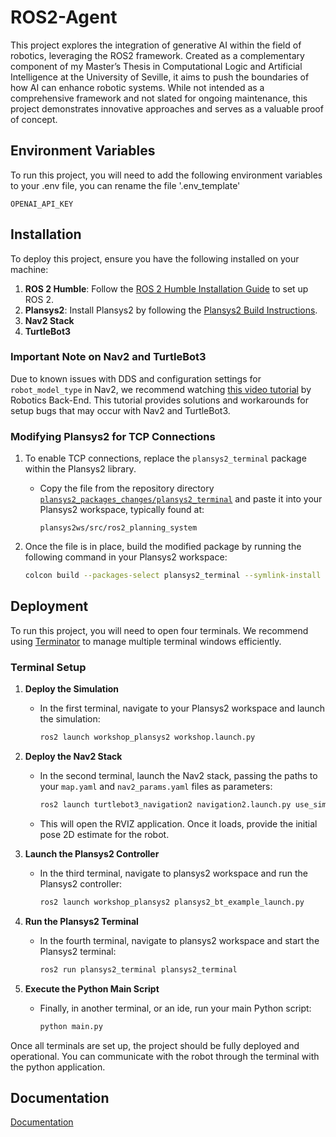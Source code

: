 
# ROS2-Agent

This project explores the integration of generative AI within the field of robotics, leveraging the ROS2 framework. Created as a complementary component of my Master’s Thesis in Computational Logic and Artificial Intelligence at the University of Seville, it aims to push the boundaries of how AI can enhance robotic systems. While not intended as a comprehensive framework and not slated for ongoing maintenance, this project demonstrates innovative approaches and serves as a valuable proof of concept.

## Environment Variables

To run this project, you will need to add the following environment variables to your .env file, you can rename the file '.env_template'

`OPENAI_API_KEY`

## Installation

To deploy this project, ensure you have the following installed on your machine:

1. **ROS 2 Humble**: Follow the [ROS 2 Humble Installation Guide](https://docs.ros.org/en/humble/Installation.html) to set up ROS 2.
2. **Plansys2**: Install Plansys2 by following the [Plansys2 Build Instructions](https://plansys2.github.io/build_instructions/index.html).
3. **Nav2 Stack**
4. **TurtleBot3**

### Important Note on Nav2 and TurtleBot3
Due to known issues with DDS and configuration settings for `robot_model_type` in Nav2, we recommend watching [this video tutorial](https://www.youtube.com/watch?v=idQb2pB-h2Q&ab_channel=RoboticsBack-End) by Robotics Back-End. This tutorial provides solutions and workarounds for setup bugs that may occur with Nav2 and TurtleBot3.

### Modifying Plansys2 for TCP Connections

1. To enable TCP connections, replace the `plansys2_terminal` package within the Plansys2 library.
   - Copy the file from the repository directory [`plansys2_packages_changes/plansys2_terminal`](/ros2agent/tree/master/plasys2_packages_changes/plansys2_terminal) and paste it into your Plansys2 workspace, typically found at:
     ```plaintext
     plansys2ws/src/ros2_planning_system
     ```

2. Once the file is in place, build the modified package by running the following command in your Plansys2 workspace:
   ```bash
   colcon build --packages-select plansys2_terminal --symlink-install
## Deployment

To run this project, you will need to open four terminals. We recommend using [Terminator](https://gnome-terminator.org/) to manage multiple terminal windows efficiently.

### Terminal Setup

1. **Deploy the Simulation**
   - In the first terminal, navigate to your Plansys2 workspace and launch the simulation:
     ```bash
     ros2 launch workshop_plansys2 workshop.launch.py  
     ```

2. **Deploy the Nav2 Stack**
   - In the second terminal, launch the Nav2 stack, passing the paths to your `map.yaml` and `nav2_params.yaml` files as parameters:
     ```bash
     ros2 launch turtlebot3_navigation2 navigation2.launch.py use_sim_time:=True map:=<your clone location>/maps/workshop.yaml params_file:=<your plansys2 workspace>/src/workshop_plansys2/params/nav2_params.yaml  
     ```
   - This will open the RVIZ application. Once it loads, provide the initial pose 2D estimate for the robot.

3. **Launch the Plansys2 Controller**
   - In the third terminal, navigate to plansys2 workspace and run the Plansys2 controller:
     ```bash
     ros2 launch workshop_plansys2 plansys2_bt_example_launch.py  
     ```

4. **Run the Plansys2 Terminal**
   - In the fourth terminal, navigate to plansys2 workspace and start the Plansys2 terminal:
     ```bash 
     ros2 run plansys2_terminal plansys2_terminal
     ```

5. **Execute the Python Main Script**
   - Finally, in another terminal, or an ide, run your main Python script:
     ```bash
     python main.py
     ```

Once all terminals are set up, the project should be fully deployed and operational. You can communicate with the robot through the terminal with the python application.

## Documentation

[Documentation](https://linktodocumentation)
